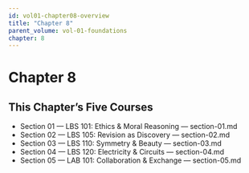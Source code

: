 ```yaml
---
id: vol01-chapter08-overview
title: "Chapter 8"
parent_volume: vol-01-foundations
chapter: 8
---
```


# Chapter 8

## This Chapter’s Five Courses
- Section 01 — LBS 101: Ethics & Moral Reasoning — section-01.md
- Section 02 — LBS 105: Revision as Discovery — section-02.md
- Section 03 — LBS 110: Symmetry & Beauty — section-03.md
- Section 04 — LBS 120: Electricity & Circuits — section-04.md
- Section 05 — LAB 101: Collaboration & Exchange — section-05.md

